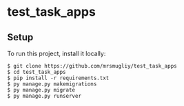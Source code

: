 # test_task_apps
## Setup
To run this project, install it locally:

```
$ git clone https://github.com/mrsmugliy/test_task_apps
$ cd test_task_apps
$ pip install -r requirements.txt
$ py manage.py makemigrations
$ py manage.py migrate
$ py manage.py runserver
```
